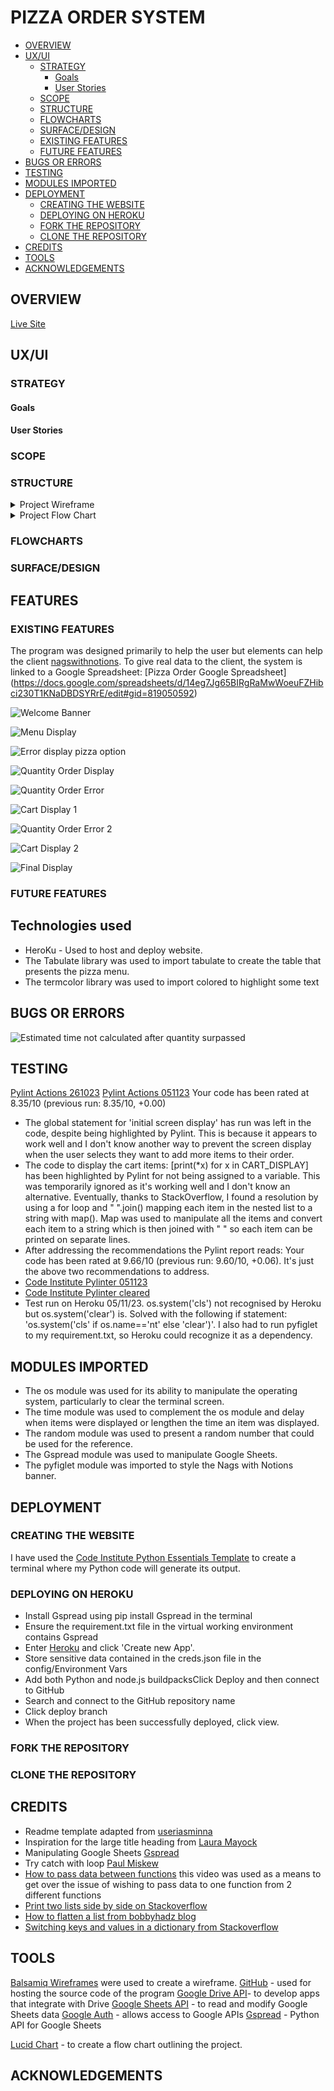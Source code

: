 # PIZZA ORDER SYSTEM
  - [OVERVIEW](#overview)
  - [UX/UI](#uxui)
    - [STRATEGY](#strategy)
      - [Goals<br>](#goals)
      - [User Stories<br>](#user-stories)
    - [SCOPE<br>](#scope)
    - [STRUCTURE<br>](#structure)
    - [FLOWCHARTS<br>](#flowcharts)
    - [SURFACE/DESIGN<br>](#surfacedesign)
    - [EXISTING FEATURES<br>](#existing-features)
    - [FUTURE FEATURES<br>](#future-features)
  - [BUGS OR ERRORS](#bugs-or-errors)
  - [TESTING](#testing)
  - [MODULES IMPORTED](#modules-imported)
  - [DEPLOYMENT](#deployment)
    - [CREATING THE WEBSITE](#creating-the-website)
    - [DEPLOYING ON HEROKU](#deploying-on-heroku)
    - [FORK THE REPOSITORY](#fork-the-repository)
    - [CLONE THE REPOSITORY](#clone-the-repository)
  - [CREDITS](#credits)
  - [TOOLS](#tools)
  - [ACKNOWLEDGEMENTS](#acknowledgements)
## OVERVIEW
[Live Site](https://pizza-ordering-system-b873de0bec0c.herokuapp.com/)


## UX/UI
### STRATEGY
#### Goals<br>


#### User Stories<br>

### SCOPE<br>

### STRUCTURE<br>

<details><summary>Project Wireframe</summary>
<img src="/assets/images/readme_images/pizza_order_system_wireframe.pdf">
</details>

<details><summary>Project Flow Chart</summary>
<img src="/assets/images/readme_images/features_images/flow_chart.png">
</details>

### FLOWCHARTS<br>

### SURFACE/DESIGN<br>

## FEATURES

### EXISTING FEATURES

The program was designed primarily to help the user but elements can help the client [nagswithnotions](nagswithnotions.ie). To give real data to the client, the system is linked to
a Google Spreadsheet: [Pizza Order Google Spreadsheet] (https://docs.google.com/spreadsheets/d/14eg7Jg65BIRgRaMwWoeuFZHibci230T1KNaDBDSYRrE/edit#gid=819050592)

![Welcome Banner](./assets/images/readme_images/features_images/inital_screen_display.png)

![Menu Display](./assets/images/readme_images/features_images/menu_display.png)

![Error display pizza option](./assets/images/readme_images/features_images/error_display_pizza_option.png)

![Quantity Order Display](./assets/images/readme_images/features_images/quantity_order_display.png)

![Quantity Order Error](./assets/images/readme_images/features_images/quantity_order_error.png)

![Cart Display 1](./assets/images/readme_images/features_images/cart_display_1.png)

![Quantity Order Error 2](./assets/images/readme_images/features_images/quantity_order_err2.png)

![Cart Display 2](./assets/images/readme_images/features_images/cart_display_2.png)

![Final Display](./assets/images/readme_images/features_images/final_display.png)


### FUTURE FEATURES

## Technologies used
- HeroKu - Used to host and deploy website.
- The Tabulate library was used to import tabulate to create the table 
that presents the pizza menu.
- The termcolor library was used to import colored to highlight some text

## BUGS OR ERRORS

![Estimated time not calculated after quantity surpassed](./assets/images/bugs_images/Est_cook_time_error_after_pizza_q_surpass.png)
 
## TESTING

[Pylint Actions 261023](./Pylint_actions261023.pdf)
[Pylint Actions 051123](./testing/pylint_report_051123.txt) Your code has been rated
 at 8.35/10 (previous run: 8.35/10, +0.00)
 * The global statement for 'initial screen display' has run was left in the code, despite being
 highlighted by Pylint. This is because it appears to work well and I don't know another way to prevent the 
 screen display when the user selects they want to add more items to their order. 
 * The code to display the cart items: [print(*x) for x in CART_DISPLAY] has been highlighted by Pylint for not being assigned to a variable. This was temporarily ignored as it's working well and I don't know an alternative. Eventually, thanks to StackOverflow, I found a resolution by using a for loop and " ".join() mapping each item in the nested list to a string with map(). Map was used to manipulate all the items and convert each item to a string which is then joined with " " so each item can be printed on separate lines.
 * After addressing the recommendations the Pylint report reads: Your code has been rated at 9.66/10 (previous run: 9.60/10, +0.06). It's just the above two recommendations to address. 
 * [Code Institute Pylinter 051123](./testing/Code_Institute_Pylinter_051123.pdf)
 * [Code Institute Pylinter cleared](./testing/CI_Pylinter_cleared.png)
 * Test run on Heroku 05/11/23. os.system('cls') not recognised by Heroku but os.system('clear') is. Solved with the following if statement: 'os.system('cls' if os.name=='nt' else 'clear')'. I also had to run pyfiglet to my requirement.txt, so Heroku could recognize it as a dependency.

## MODULES IMPORTED
 * The os module was used for its ability to manipulate the operating system, particularly to clear
 the terminal screen. 
 * The time module was used to complement the os module and delay when items were displayed or 
 lengthen the time an item was displayed.
 * The random module was used to present a random number that could be used for the reference.
 * The Gspread module was used to manipulate Google Sheets.
 * The pyfiglet module was imported to style the Nags with Notions banner. 


## DEPLOYMENT

### CREATING THE WEBSITE
I have used the [Code Institute Python Essentials Template](https://github.com/Code-Institute-Org/python-essentials-template) to create a terminal where my Python code will generate its output.

  
### DEPLOYING ON HEROKU
- Install Gspread using pip install Gspread in the terminal
- Ensure the requirement.txt file in the virtual working environment contains Gspread
- Enter [Heroku](https://id.heroku.com/login) and click 'Create new App'.
- Store sensitive data contained in the creds.json file in the config/Environment Vars
- Add both Python and node.js buildpacksClick Deploy and then connect to GitHub
- Search and connect to the GitHub repository name
- Click deploy branch
- When the project has been successfully deployed, click view.

### FORK THE REPOSITORY 


### CLONE THE REPOSITORY


## CREDITS
* Readme template adapted from [useriasminna](https://github.com/useriasminna/american_pizza_order_system/blob/main/README.md)
* Inspiration for the large title heading from [Laura Mayock](https://github.com/LauraMayock/)
* Manipulating Google Sheets [Gspread](https://docs.Gspread.org/en/latest/user-guide.html)
* Try catch with loop [Paul Miskew](https://youtu.be/b0q9vVgAMq8?si=U_UnqDxHyZegVnsX)
* [How to pass data between functions](https://www.youtube.com/watch?v=GsKDtSHRHdI) this video was used as a means to get over the issue of wishing to pass data to one function from 2 different functions
* [Print two lists side by side on Stackoverflow ](https://stackoverflow.com/questions/48053979/print-2-lists-side-by-side)
* [How to flatten a list from bobbyhadz blog](https://bobbyhadz.com/blog/python-remove-square-brackets-from-list)
* [Switching keys and values in a dictionary from Stackoverflow](https://stackoverflow.com/questions/8305518/switching-keys-and-values-in-a-dictionary-in-python)

## TOOLS
[Balsamiq Wireframes](https://balsamiq.com/wireframes/) were used to create a wireframe.
[GitHub](https://GitHub.com/) - used for hosting the source code of the program
[Google Drive API](https://developers.google.com/drive/api)- to develop apps that integrate with Drive
[Google Sheets API](https://developers.google.com/sheets/api/guides/concepts) - to read and modify Google Sheets data
[Google Auth](https://developers.google.com/identity/protocols/oauth2) - allows access to Google APIs
[Gspread](https://docs.Gspread.org/en/v5.10.0/) - Python API for Google Sheets

[Lucid Chart](https://www.lucidchart.com/pages/landing?utm_source=google&utm_medium=cpc&utm_campaign) - to create a flow chart outlining the project.

## ACKNOWLEDGEMENTS

